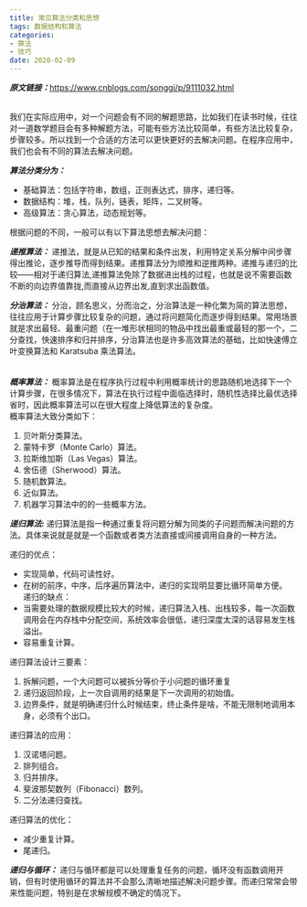 ```yaml
---
title: 常见算法分类和思想
tags: 数据结构和算法
categories: 
- 算法
- 技巧
date: 2020-02-09 
---
```


***原文链接：***<https://www.cnblogs.com/songgj/p/9111032.html><br/><br/>


我们在实际应用中，对一个问题会有不同的解题思路，比如我们在读书时候，往往对一道数学题目会有多种解题方法，可能有些方法比较简单，有些方法比较复杂，步骤较多。所以找到一个合适的方法可以更快更好的去解决问题。在程序应用中，我们也会有不同的算法去解决问题。<br/>

***算法分类分为：***
* 基础算法：包括字符串，数组，正则表达式，排序，递归等。
* 数据结构：堆，栈，队列，链表，矩阵，二叉树等。
* 高级算法：贪心算法，动态规划等。<br/>

根据问题的不同，一般可以有以下算法思想去解决问题：


***递推算法：***
递推法，就是从已知的结果和条件出发，利用特定关系分解中间步骤得出推论，逐步推导而得到结果。递推算法分为顺推和逆推两种。递推与递归的比较——相对于递归算法,递推算法免除了数据进出栈的过程，也就是说不需要函数不断的向边界值靠拢,而直接从边界出发,直到求出函数值。<br/>


***分治算法：***
分治，顾名思义，分而治之，分治算法是一种化繁为简的算法思想，往往应用于计算步骤比较复杂的问题，通过将问题简化而逐步得到结果。常用场景就是求出最轻、最重问题（在一堆形状相同的物品中找出最重或最轻的那一个，二分查找，快速排序和归并排序，分治算法也是许多高效算法的基础，比如快速傅立叶变换算法和 Karatsuba 乘法算法。<br/>
　　

***概率算法：***
概率算法是在程序执行过程中利用概率统计的思路随机地选择下一个计算步骤，在很多情况下，算法在执行过程中面临选择时，随机性选择比最优选择省时，因此概率算法可以在很大程度上降低算法的复杂度。<br/>
概率算法大致分类如下：
1. 贝叶斯分类算法。
2. 蒙特卡罗（Monte Carlo）算法。
3. 拉斯维加斯（Las Vegas）算法。　　
4. 舍伍德（Sherwood）算法。
5. 随机数算法。
6. 近似算法。
7. 机器学习算法中的的一些概率方法。<br/>

***递归算法:***
递归算法是指一种通过重复将问题分解为同类的子问题而解决问题的方法。具体来说就是就是一个函数或者类方法直接或间接调用自身的一种方法。<br/>

递归的优点：
* 实现简单，代码可读性好。
* 在树的前序，中序，后序遍历算法中，递归的实现明显要比循环简单方便。<br/>
递归的缺点：
* 当需要处理的数据规模比较大的时候，递归算法入栈、出栈较多，每一次函数调用会在内存栈中分配空间，系统效率会很低，递归深度太深的话容易发生栈溢出。
* 容易重复计算。<br/>

递归算法设计三要素：
1. 拆解问题，一个大问题可以被拆分等价于小问题的循环重复
2. 递归返回阶段，上一次自调用的结果是下一次调用的初始值。
3. 边界条件，就是明确递归什么时候结束，终止条件是啥，不能无限制地调用本身，必须有个出口。<br/>

递归算法的应用：
1. 汉诺塔问题。
2. 排列组合。
3. 归并排序。
4. 斐波那契数列（Fibonacci）数列。
5. 二分法递归查找。<br/>

递归算法的优化：
* 减少重复计算。
* 尾递归。<br/>

***递归与循环：***
递归与循环都是可以处理重复任务的问题，循环没有函数调用开销，但有时使用循环的算法并不会那么清晰地描述解决问题步骤。而递归常常会带来性能问题，特别是在求解规模不确定的情况下。